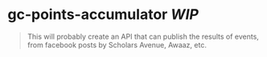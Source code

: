 # gc-points-accumulator _WIP_

> This will probably create an API that can publish the results of events, from facebook posts by Scholars Avenue, Awaaz, etc.

